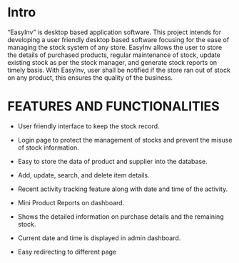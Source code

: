 # Intro

“EasyInv” is desktop based application software. This project intends for developing a user friendly desktop based software focusing for the ease of managing the stock system of any store. EasyInv allows the user to store the details of purchased products, regular maintenance of stock, update existing stock as per the stock manager, and generate stock reports on timely basis. With EasyInv, user shall be notified if the store ran out of stock on any product, this ensures the quality of the business.



# FEATURES AND FUNCTIONALITIES

* User friendly interface to keep the stock record.

*	Login page to protect the management of stocks and prevent the misuse of stock information.

*	Easy to store the data of product and supplier into the database.

*	Add, update, search, and delete item details.

*	Recent activity tracking feature along with date and time of the activity.

*	Mini Product Reports on dashboard.

*	Shows the detailed information on purchase details and the remaining stock.

*	Current date and time is displayed in admin dashboard.

*	Easy redirecting to different page


